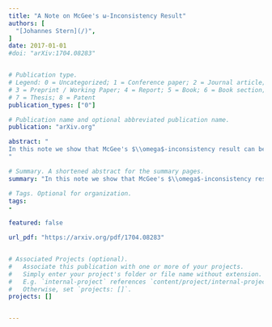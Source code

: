```yaml
---
title: "A Note on McGee's ω-Inconsistency Result"
authors: [
  "[Johannes Stern](/)",
]
date: 2017-01-01
#doi: "arXiv:1704.08283"


# Publication type.
# Legend: 0 = Uncategorized; 1 = Conference paper; 2 = Journal article;
# 3 = Preprint / Working Paper; 4 = Report; 5 = Book; 6 = Book section;
# 7 = Thesis; 8 = Patent
publication_types: ["0"]

# Publication name and optional abbreviated publication name.
publication: "arXiv.org"

abstract: "
In this note we show that McGee's $\\omega$-inconsistency result can be derived from Löb's theorem.
"

# Summary. A shortened abstract for the summary pages.
summary: "In this note we show that McGee's $\\omega$-inconsistency result can be derived from Löb's theorem. "

# Tags. Optional for organization.
tags:
-

featured: false

url_pdf: "https://arxiv.org/pdf/1704.08283"


# Associated Projects (optional).
#   Associate this publication with one or more of your projects.
#   Simply enter your project's folder or file name without extension.
#   E.g. `internal-project` references `content/project/internal-project/index.md`.
#   Otherwise, set `projects: []`.
projects: []


---
```

